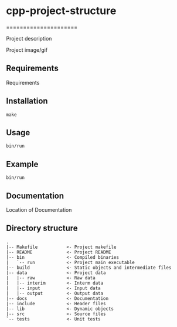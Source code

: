 # cpp-project-structure
=====================

Project description

Project image/gif

## Requirements

Requirements

## Installation

`make`

## Usage

`bin/run`

## Example

`bin/run`

## Documentation

Location of Documentation

## Directory structure
```
.
|-- Makefile           <- Project makefile
|-- README             <- Project README
|-- bin                <- Compiled binaries
|   `-- run            <- Project main executable
|-- build              <- Static objects and intermediate files
|-- data               <- Project data
|   |-- raw            <- Raw data
|   |-- interim        <- Interm data
|   |-- input          <- Input data
|   |-- output         <- Output data
|-- docs               <- Documentation
|-- include            <- Header files
|-- lib                <- Dynamic objects
|-- src                <- Source files
`-- tests              <- Unit tests
```
